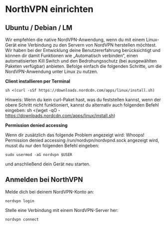 # NorthVPN einrichten

## Ubuntu / Debian / LM

Wir empfehlen die native NordVPN-Anwendung, wenn du mit einem Linux-Gerät eine Verbindung zu den Servern von NordVPN herstellen möchtest. Wir haben bei der Entwicklung deine Benutzererfahrung berücksichtigt und können dir damit Funktionen wie „Automatisch verbinden“, einen automatisierten Kill Switch und den Bedrohungsschutz (bei ausgewählten Paketen verfügbar) anbieten. Befolge einfach die folgenden Schritte, um die NordVPN-Anwendung unter Linux zu nutzen. 

**Client installieren per Terminal**
```
sh <(curl -sSf https://downloads.nordcdn.com/apps/linux/install.sh)
```  

Hinweis: Wenn du kein curl-Paket hast, was du feststellen kannst, wenn der obere Schritt nicht funktioniert, kannst du alternativ auch folgenden Befehl eingeben:
sh <(wget -qO - https://downloads.nordcdn.com/apps/linux/install.sh)

**Permission denied accessing**

Wenn dir zusätzlich das folgende Problem angezeigt wird: Whoops! Permission denied accessing /run/nordvpn/nordvpnd.sock angezeigt wird, musst du nur den folgenden Befehl eingeben: 
```
sudo usermod -aG nordvpn $USER
```
und anschließend dein Gerät neu starten.

## Anmelden bei NorthVPN

Melde dich bei deinem NordVPN-Konto an:
```
nordvpn login
```

Stelle eine Verbindung mit einem NordVPN-Server her:
```
nordvpn connect
```

